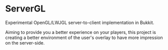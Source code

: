 # ServerGL

Experimental OpenGL/LWJGL server-to-client implementation in Bukkit.

Aiming to provide you a better experience on your players, this project 
is creating a better environment of the user's overlay to have more impression on the server-side.